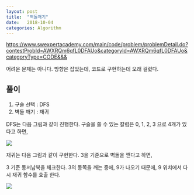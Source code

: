 ```yaml
---
layout: post
title:  "벽돌깨기"
date:   2018-10-04
categories: Algorithm
---
```


<https://www.swexpertacademy.com/main/code/problem/problemDetail.do?contestProbId=AWXRQm6qfL0DFAUo&categoryId=AWXRQm6qfL0DFAUo&categoryType=CODE&&&>

어려운 문제는 아니다. 방향은 잡았는데, 코드로 구현하는데 오래 걸렸다.

## 풀이

1. 구슬 선택 : DFS
2. 벽돌 깨기 : 재귀



DFS는 다음 그림과 같이 진행한다. 구슬을 쏠 수 있는 칼럼은 0, 1, 2, 3 으로 4개가 있다고 하면,

![](/image/breakBrick02.png)

재귀는 다음 그림과 같이 구현한다. 3을 기준으로 벽돌을 깬다고 하면, 

3 기준 동서남북을 체크한다. 3의 동쪽을 깨는 중에, 9가 나오기 때문에, 9 위치에서 다시 재귀 함수를 호출 한다.

![](/image/breakBrick01.png)
